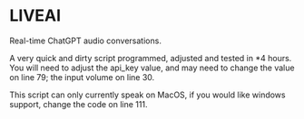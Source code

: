 # LIVEAI
Real-time ChatGPT audio conversations.

A very quick and dirty script programmed, adjusted and tested in *4 hours. You will need to adjust the api_key value, and may need to change the value on line 79; the input volume on line 30.

This script can only currently speak on MacOS, if you would like windows support, change the code on line 111.
